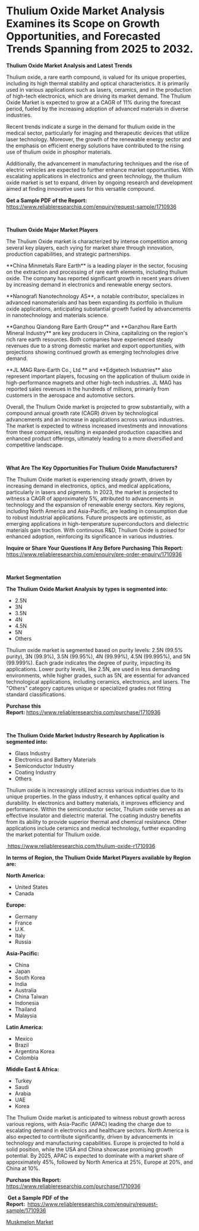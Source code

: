<p><h1>Thulium Oxide Market Analysis Examines its Scope on Growth Opportunities, and Forecasted Trends Spanning from 2025 to 2032.</h1></p><p><strong>Thulium Oxide Market Analysis and Latest Trends</strong></p>
<p><p>Thulium oxide, a rare earth compound, is valued for its unique properties, including its high thermal stability and optical characteristics. It is primarily used in various applications such as lasers, ceramics, and in the production of high-tech electronics, which are driving its market demand. The Thulium Oxide Market is expected to grow at a CAGR of 11% during the forecast period, fueled by the increasing adoption of advanced materials in diverse industries.</p><p>Recent trends indicate a surge in the demand for thulium oxide in the medical sector, particularly for imaging and therapeutic devices that utilize laser technology. Moreover, the growth of the renewable energy sector and the emphasis on efficient energy solutions have contributed to the rising use of thulium oxide in phosphor materials.</p><p>Additionally, the advancement in manufacturing techniques and the rise of electric vehicles are expected to further enhance market opportunities. With escalating applications in electronics and green technology, the thulium oxide market is set to expand, driven by ongoing research and development aimed at finding innovative uses for this versatile compound.</p></p>
<p><strong>Get a Sample PDF of the Report:&nbsp;</strong> <a href="https://www.reliableresearchiq.com/enquiry/request-sample/1710936?utm_campaign=1996&utm_medium=2&utm_source=Github&utm_content=ia&utm_term=10012025&utm_id=thulium-oxide">https://www.reliableresearchiq.com/enquiry/request-sample/1710936</a></p>
<p>&nbsp;</p>
<p><strong>Thulium Oxide Major Market Players</strong></p>
<p><p>The Thulium Oxide market is characterized by intense competition among several key players, each vying for market share through innovation, production capabilities, and strategic partnerships. </p><p>**China Minmetals Rare Earth** is a leading player in the sector, focusing on the extraction and processing of rare earth elements, including thulium oxide. The company has reported significant growth in recent years driven by increasing demand in electronics and renewable energy sectors. </p><p>**Nanografi Nanotechnology AS**, a notable contributor, specializes in advanced nanomaterials and has been expanding its portfolio in thulium oxide applications, anticipating substantial growth fueled by advancements in nanotechnology and materials science. </p><p>**Ganzhou Qiandong Rare Earth Group** and **Ganzhou Rare Earth Mineral Industry** are key producers in China, capitalizing on the region's rich rare earth resources. Both companies have experienced steady revenues due to a strong domestic market and export opportunities, with projections showing continued growth as emerging technologies drive demand.</p><p>**JL MAG Rare-Earth Co., Ltd.** and **Edgetech Industries** also represent important players, focusing on the application of thulium oxide in high-performance magnets and other high-tech industries. JL MAG has reported sales revenues in the hundreds of millions, primarily from customers in the aerospace and automotive sectors.</p><p>Overall, the Thulium Oxide market is projected to grow substantially, with a compound annual growth rate (CAGR) driven by technological advancements and an increase in applications across various industries. The market is expected to witness increased investments and innovations from these companies, resulting in expanded production capacities and enhanced product offerings, ultimately leading to a more diversified and competitive landscape.</p></p>
<p>&nbsp;</p>
<p><strong>What Are The Key Opportunities For Thulium Oxide Manufacturers?</strong></p>
<p><p>The Thulium Oxide market is experiencing steady growth, driven by increasing demand in electronics, optics, and medical applications, particularly in lasers and pigments. In 2023, the market is projected to witness a CAGR of approximately 5%, attributed to advancements in technology and the expansion of renewable energy sectors. Key regions, including North America and Asia-Pacific, are leading in consumption due to robust industrial applications. Future prospects are optimistic, as emerging applications in high-temperature superconductors and dielectric materials gain traction. With continuous R&D, Thulium Oxide is poised for enhanced adoption, reinforcing its significance in various industries.</p></p>
<p><strong>Inquire or Share Your Questions If Any Before Purchasing This Report:</strong> <a href="https://www.reliableresearchiq.com/enquiry/pre-order-enquiry/1710936?utm_campaign=1996&utm_medium=2&utm_source=Github&utm_content=ia&utm_term=10012025&utm_id=thulium-oxide">https://www.reliableresearchiq.com/enquiry/pre-order-enquiry/1710936</a></p>
<p>&nbsp;</p>
<p><strong>Market Segmentation</strong></p>
<p><strong>The Thulium Oxide Market Analysis by types is segmented into:</strong></p>
<p><ul><li>2.5N</li><li>3N</li><li>3.5N</li><li>4N</li><li>4.5N</li><li>5N</li><li>Others</li></ul></p>
<p><p>Thulium oxide market is segmented based on purity levels: 2.5N (99.5% purity), 3N (99.9%), 3.5N (99.95%), 4N (99.99%), 4.5N (99.995%), and 5N (99.999%). Each grade indicates the degree of purity, impacting its applications. Lower purity levels, like 2.5N, are used in less demanding environments, while higher grades, such as 5N, are essential for advanced technological applications, including ceramics, electronics, and lasers. The "Others" category captures unique or specialized grades not fitting standard classifications.</p></p>
<p><strong>Purchase this Report:&nbsp;</strong><a href="https://www.reliableresearchiq.com/purchase/1710936?utm_campaign=1996&utm_medium=2&utm_source=Github&utm_content=ia&utm_term=10012025&utm_id=thulium-oxide">https://www.reliableresearchiq.com/purchase/1710936</a></p>
<p>&nbsp;</p>
<p><strong>The Thulium Oxide Market Industry Research by Application is segmented into:</strong></p>
<p><ul><li>Glass Industry</li><li>Electronics and Battery Materials</li><li>Semiconductor Industry</li><li>Coating Industry</li><li>Others</li></ul></p>
<p><p>Thulium oxide is increasingly utilized across various industries due to its unique properties. In the glass industry, it enhances optical quality and durability. In electronics and battery materials, it improves efficiency and performance. Within the semiconductor sector, Thulium oxide serves as an effective insulator and dielectric material. The coating industry benefits from its ability to provide superior thermal and chemical resistance. Other applications include ceramics and medical technology, further expanding the market potential for Thulium oxide.</p></p>
<p><a href="https://www.reliableresearchiq.com/thulium-oxide-r1710936?utm_campaign=1996&utm_medium=2&utm_source=Github&utm_content=ia&utm_term=10012025&utm_id=thulium-oxide">&nbsp;https://www.reliableresearchiq.com/thulium-oxide-r1710936</a></p>
<p><strong>In terms of Region, the Thulium Oxide Market Players available by Region are:</strong></p>
<p>
    <p> <strong> North America: </strong>
        <ul>
            <li>United States</li>
            <li>Canada</li>
        </ul>
        </p> 
    <p> <strong> Europe: </strong>
        <ul>
            <li>Germany</li>
            <li>France</li>
            <li>U.K.</li>
            <li>Italy</li>
            <li>Russia</li>
        </ul>
        </p> 
    <p> <strong> Asia-Pacific: </strong>
        <ul>
            <li>China</li>
            <li>Japan</li>
            <li>South Korea</li>
            <li>India</li>
            <li>Australia</li>
            <li>China Taiwan</li>
            <li>Indonesia</li>
            <li>Thailand</li>
            <li>Malaysia</li>
        </ul>
        </p> 
    <p> <strong> Latin America: </strong>
        <ul>
            <li>Mexico</li>
            <li>Brazil</li>
            <li>Argentina Korea</li>
            <li>Colombia</li>
        </ul>
        </p> 
    <p> <strong> Middle East & Africa: </strong>
        <ul>
            <li>Turkey</li>
            <li>Saudi</li>
            <li>Arabia</li>
            <li>UAE</li>
            <li>Korea</li>
        </ul>
    </p>
    </p>
<p><p>The Thulium Oxide market is anticipated to witness robust growth across various regions, with Asia-Pacific (APAC) leading the charge due to escalating demand in electronics and healthcare sectors. North America is also expected to contribute significantly, driven by advancements in technology and manufacturing capabilities. Europe is projected to hold a solid position, while the USA and China showcase promising growth potential. By 2025, APAC is expected to dominate with a market share of approximately 45%, followed by North America at 25%, Europe at 20%, and China at 10%.</p></p>
<p><strong>Purchase this Report: </strong><a href="https://www.reliableresearchiq.com/purchase/1710936?utm_campaign=1996&utm_medium=2&utm_source=Github&utm_content=ia&utm_term=10012025&utm_id=thulium-oxide">https://www.reliableresearchiq.com/purchase/1710936</a></p>
<p>&nbsp;<strong>Get a Sample PDF of the Report:&nbsp;&nbsp;</strong><a href="https://www.reliableresearchiq.com/enquiry/request-sample/1710936?utm_campaign=1996&utm_medium=2&utm_source=Github&utm_content=ia&utm_term=10012025&utm_id=thulium-oxide">https://www.reliableresearchiq.com/enquiry/request-sample/1710936</a></p>
<p><strong></strong></p>
<p><p><a href="https://github.com/OlenFleming68/Market-Research-Report-List-1/blob/main/muskmelon-market.md?utm_campaign=1996&utm_medium=2&utm_source=Github&utm_content=ia&utm_term=10012025&utm_id=thulium-oxide">Muskmelon Market</a></p></p>
